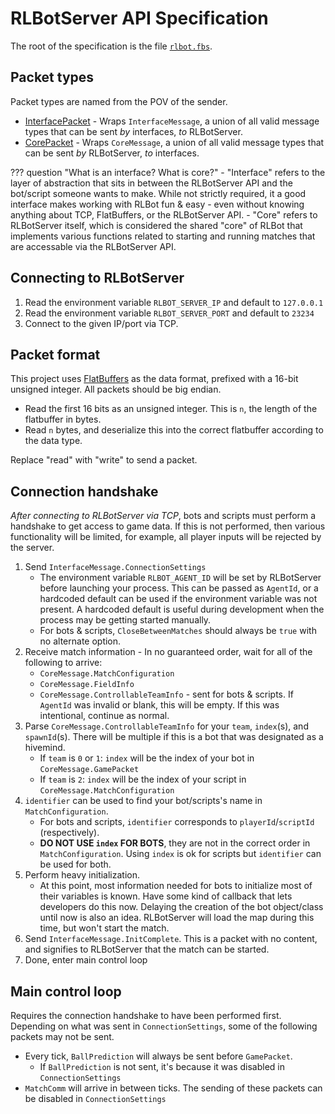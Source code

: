 # RLBotServer API Specification

The root of the specification is the file [`rlbot.fbs`](https://github.com/RLBot/flatbuffers-schema/blob/main/schema/rlbot.fbs).

## Packet types

Packet types are named from the POV of the sender.

- [InterfacePacket](https://github.com/RLBot/flatbuffers-schema/blob/main/schema/interfacepacket.fbs) - Wraps `InterfaceMessage`, a union of all valid message types that can be sent _by_ interfaces, _to_ RLBotServer.
- [CorePacket](https://github.com/RLBot/flatbuffers-schema/blob/main/schema/corepacket.fbs) - Wraps `CoreMessage`, a union of all valid message types that can be sent _by_ RLBotServer, _to_ interfaces.

??? question "What is an interface? What is core?"
    - "Interface" refers to the layer of abstraction that sits in between the RLBotServer API and the bot/script someone wants to make. While not strictly required, it a good interface makes working with RLBot fun & easy - even without knowing anything about TCP, FlatBuffers, or the RLBotServer API.
    - "Core" refers to RLBotServer itself, which is considered the shared "core" of RLBot that implements various functions related to starting and running matches that are accessable via the RLBotServer API.

## Connecting to RLBotServer

1. Read the environment variable `RLBOT_SERVER_IP` and default to `127.0.0.1`
1. Read the environment variable `RLBOT_SERVER_PORT` and default to `23234`
1. Connect to the given IP/port via TCP.

## Packet format

This project uses [FlatBuffers](https://flatbuffers.dev/) as the data format,
prefixed with a 16-bit unsigned integer.
All packets should be big endian.

- Read the first 16 bits as an unsigned integer. This is `n`, the length of the flatbuffer in bytes.
- Read `n` bytes, and deserialize this into the correct flatbuffer according to the data type.

Replace "read" with "write" to send a packet.

## Connection handshake

*After connecting to RLBotServer via TCP*, bots and scripts must perform a handshake to get access to game data.
If this is not performed, then various functionality will be limited, for example, all player inputs will be rejected by the server.

1. Send `InterfaceMessage.ConnectionSettings`
    - The environment variable `RLBOT_AGENT_ID` will be set by RLBotServer before launching your process.
    This can be passed as `AgentId`, or a hardcoded default can be used if the environment variable was not present.
    A hardcoded default is useful during development when the process may be getting started manually.
    - For bots & scripts, `CloseBetweenMatches` should always be `true` with no alternate option.
1. Receive match information - In no guaranteed order, wait for all of the following to arrive:
    - `CoreMessage.MatchConfiguration`
    - `CoreMessage.FieldInfo`
    - `CoreMessage.ControllableTeamInfo` - sent for bots & scripts. If `AgentId` was invalid or blank, this will be empty.
    If this was intentional, continue as normal.
1. Parse `CoreMessage.ControllableTeamInfo` for your `team`, `index`(s), and `spawnId`(s).
  There will be multiple if this is a bot that was designated as a hivemind.
    - If `team` is `0` or `1`: `index` will be the index of your bot in `CoreMessage.GamePacket`
    - If `team` is `2`: `index` will be the index of your script in `CoreMessage.MatchConfiguration`
1. `identifier` can be used to find your bot/scripts's name in `MatchConfiguration`.
    - For bots and scripts, `identifier` corresponds to `playerId`/`scriptId` (respectively).
    - **DO NOT USE `index` FOR BOTS**, they are not in the correct order in `MatchConfiguration`. Using `index` is ok for scripts but `identifier` can be used for both.
1. Perform heavy initialization.
    - At this point, most information needed for bots to initialize most of their variables is known.
    Have some kind of callback that lets developers do this now.
    Delaying the creation of the bot object/class until now is also an idea.
    RLBotServer will load the map during this time, but won't start the match.
1. Send `InterfaceMessage.InitComplete`.
  This is a packet with no content, and signifies to RLBotServer that the match can be started.
1. Done, enter main control loop

## Main control loop

Requires the connection handshake to have been performed first. Depending on what was sent in `ConnectionSettings`, some of the following packets may not be sent.

- Every tick, `BallPrediction` will always be sent before `GamePacket`.
  - If `BallPrediction` is not sent, it's because it was disabled in `ConnectionSettings`
- `MatchComm` will arrive in between ticks. The sending of these packets can be disabled in `ConnectionSettings`
